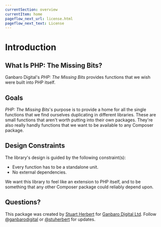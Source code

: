 ```yaml
---
currentSection: overview
currentItem: home
pageflow_next_url: license.html
pageflow_next_text: License
---
```


# Introduction

## What Is PHP: The Missing Bits?

Ganbaro Digital's _PHP: The Missing Bits_ provides functions that we wish were built into PHP itself.

## Goals

_PHP: The Missing Bits_'s purpose is to provide a home for all the single functions that we find ourselves duplicating in different libraries. These are small functions that aren't worth putting into their own packages. They're also really handly functions that we want to be available to any Composer package.

## Design Constraints

The library's design is guided by the following constraint(s):

* Every function has to be a standalone unit.
* No external dependencies.

We want this library to feel like an extension to PHP itself, and to be something that any other Composer package could reliably depend upon.

## Questions?

This package was created by [Stuart Herbert](http://www.stuartherbert.com) for [Ganbaro Digital Ltd](http://ganbarodigital.com). Follow [@ganbarodigital](https://twitter.com/ganbarodigital) or [@stuherbert](https://twitter.com/stuherbert) for updates.
